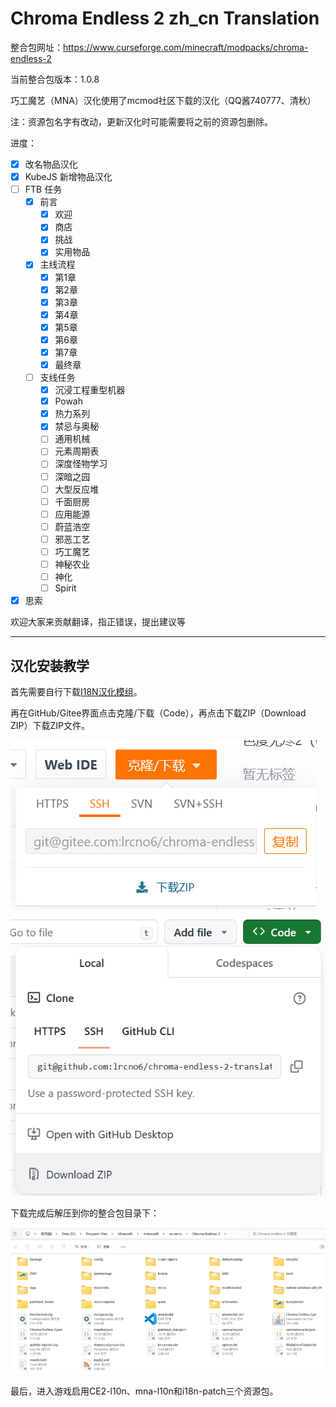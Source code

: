 # Chroma Endless 2 zh_cn Translation

整合包网址：https://www.curseforge.com/minecraft/modpacks/chroma-endless-2

当前整合包版本：1.0.8

巧工魔艺（MNA）汉化使用了mcmod社区下载的汉化（QQ酱740777、清秋）

注：资源包名字有改动，更新汉化时可能需要将之前的资源包删除。

进度：

- [x] 改名物品汉化
- [x] KubeJS 新增物品汉化
- [ ] FTB 任务
	- [x] 前言
		- [x] 欢迎
		- [x] 商店
		- [x] 挑战
		- [x] 实用物品
	- [x] 主线流程
		- [x] 第1章
		- [x] 第2章
		- [x] 第3章
		- [x] 第4章
		- [x] 第5章
		- [x] 第6章
		- [x] 第7章
		- [x] 最终章
	- [ ] 支线任务
		- [x] 沉浸工程重型机器
		- [x] Powah
		- [x] 热力系列
		- [x] 禁忌与奥秘
		- [ ] 通用机械
		- [ ] 元素周期表
		- [ ] 深度怪物学习
		- [ ] 深暗之园
		- [ ] 大型反应堆
		- [ ] 千面厨房
		- [ ] 应用能源
		- [ ] 蔚蓝浩空
		- [ ] 邪恶工艺
		- [ ] 巧工魔艺
		- [ ] 神秘农业
		- [ ] 神化
		- [ ] Spirit
- [x] 思索

欢迎大家来贡献翻译，指正错误，提出建议等

---

## 汉化安装教学

首先需要自行下载[I18N汉化模组](https://www.modrinth.com/mod/i18nupdatemod/versions)。

再在GitHub/Gitee界面点击克隆/下载（Code），再点击下载ZIP（Download ZIP）下载ZIP文件。

![Gitee下载](gitee-download.png)
![GitHub下载](github-download.png)

下载完成后解压到你的整合包目录下：

![整合包目录](modpack-folder.png)

最后，进入游戏启用CE2-l10n、mna-l10n和i18n-patch三个资源包。